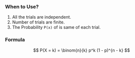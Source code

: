 ### When to Use?
1. All the trials are independent.
2. Number of trials are finite.
3. The Probability `P(x)` of is same of each trial.

### Formula

$$
P(X = k) = \binom{n}{k} p^k (1 - p)^{n - k}
$$